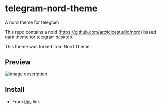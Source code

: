 # telegram-nord-theme
A nord theme for telegram

This repo contains a nord (https://github.com/arcticicestudio/nord) based dark theme for telegram desktop.

This theme was forked from Nord Theme.

## Preview
![Image description](https://github.com/yaz-byte/telegram-nord-theme/blob/master/preview)

## Install
* From [this](https://t.me/addtheme/kde_nordic) link 

